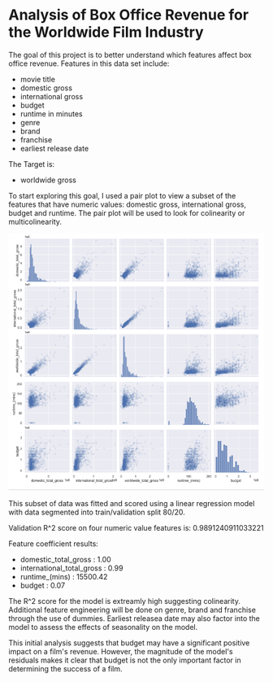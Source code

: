 # Analysis of Box Office Revenue for the Worldwide Film Industry

The goal of this project is to better understand which features affect box office revenue.  Features in this data set include: 
- movie title
- domestic gross
- international gross
- budget
- runtime in minutes
- genre
- brand
- franchise
- earliest release date

The Target is:
- worldwide gross

To start exploring this goal, I used a pair plot to view a subset of the features that have numeric values: domestic gross, international gross, budget and runtime.  The pair plot will be used to look for colinearity or multicolinearity.  

![image](https://github.com/CMCGowan1/NBM_Regression_Project_2/blob/main/Screen%20Shot%202021-09-28%20at%201.45.38%20PM.png)

This subset of data was fitted and scored using a linear regression model with data segmented into train/validation split 80/20.

Validation R^2 score on four numeric value features is: 0.9891240911033221

Feature coefficient results: 
  - domestic_total_gross : 1.00
  - international_total_gross : 0.99
  - runtime_(mins) : 15500.42
  - budget : 0.07

The R^2 score for the model is extreamly high suggesting colinearity.  Additional feature engineering will be done on genre, brand and franchise through the use of dummies.  Earliest releasea date may also factor into the model to assess the effects of seasonality on the model.  

This initial analysis suggests that budget may have a significant positive impact on a film's revenue. However, the magnitude of the model's residuals makes it clear that budget is not the only important factor in determining the success of a film.
